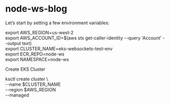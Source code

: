 # node-ws-blog

Let’s start by setting a few environment variables:

export AWS_REGION=us-west-2 <br />
export AWS_ACCOUNT_ID=$(aws sts get-caller-identity --query 'Account' --output text) <br />
export CLUSTER_NAME=eks-websockets-test-env <br />
export ECR_REPO=node-ws <br />
export NAMESPACE=node-ws <br />

Create EKS Cluster 

ksctl create cluster \  <br />
  --name $CLUSTER_NAME \
  --region $AWS_REGION \
  --managed



